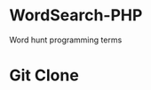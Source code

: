 # WordSearch-PHP
Word hunt programming terms 

# Git Clone
```bash git clone https://github.com/user/repository-name.git
